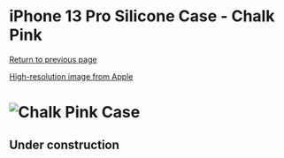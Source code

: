 # iPhone 13 Pro Silicone Case - Chalk Pink

[Return to previous page](/iphone_13)

[High-resolution image from Apple](https://store.storeimages.cdn-apple.com/8756/as-images.apple.com/is//MM2H3?wid=4500&hei=4500&fmt=png)

# ![Chalk Pink Case](/everyphone/MM2H3.png)

## Under construction
